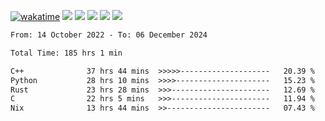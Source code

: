 [![wakatime](https://wakatime.com/badge/user/368879df-dc38-4b1a-86c4-8a2054a0e074.svg)](https://wakatime.com/@368879df-dc38-4b1a-86c4-8a2054a0e074)
<img src="https://img.shields.io/badge/Windows-0078D6?style=flat&logo=Windows&logoColor=white">
<img src="https://img.shields.io/badge/IntelliJ_IDEA-000000.svg?style=flat&logo=IntelliJ-IDEA&logoColor=white">
<img src="https://img.shields.io/badge/CLion-000000.svg?style=flat&logo=CLion&logoColor=white">
<img src="https://img.shields.io/badge/Visual_Studio_Code-007ACC?style=flat&logo=Visual-Studio-Code&logoColor=white">
<img src="https://img.shields.io/badge/Discord-5865F2?label=kano42&style=flat&logo=discord&logoColor=white">
<br>


<!--START_SECTION:waka-->

```txt
From: 14 October 2022 - To: 06 December 2024

Total Time: 185 hrs 1 min

C++              37 hrs 44 mins  >>>>>--------------------   20.39 %
Python           28 hrs 10 mins  >>>>---------------------   15.23 %
Rust             23 hrs 28 mins  >>>----------------------   12.69 %
C                22 hrs 5 mins   >>>----------------------   11.94 %
Nix              13 hrs 44 mins  >>-----------------------   07.43 %
```

<!--END_SECTION:waka-->
